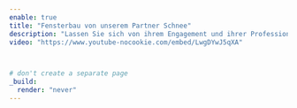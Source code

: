 ```yaml
---
enable: true
title: "Fensterbau von unserem Partner Schnee"
description: "Lassen Sie sich von ihrem Engagement und ihrer Professionalität anstecken."
video: "https://www.youtube-nocookie.com/embed/LwgDYwJ5qXA"



# don't create a separate page
_build:
  render: "never"
---
```

